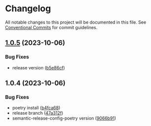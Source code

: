 # Changelog

All notable changes to this project will be documented in this file. See
[Conventional Commits](https://conventionalcommits.org) for commit guidelines.

## [1.0.5](https://github.com/Karina5005/github-backup/compare/v1.0.4...v1.0.5) (2023-10-06)


### Bug Fixes

* release version ([b5e86cf](https://github.com/Karina5005/github-backup/commit/b5e86cf4ed8377ac1ecc11461eedc188ff17e25d))

## 1.0.4 (2023-10-06)


### Bug Fixes

* poetry install ([b4fca68](https://github.com/Karina5005/github-backup/commit/b4fca6849ee0473a942eae5e1190fbdf83b475cb))
* release branch ([47a312f](https://github.com/Karina5005/github-backup/commit/47a312f54942d698cc2c465a90544ba95f0ac43f))
* semantic-release-config-poetry version ([9066b91](https://github.com/Karina5005/github-backup/commit/9066b91957bcc49557170417932ead006c454f78))
